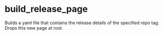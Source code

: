# build_release_page

Builds a yaml file that contains the release details of the specified repo tag. Drops this new page at root.

